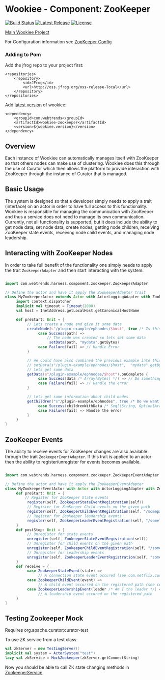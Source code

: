 # Wookiee - Component: ZooKeeper

[![Build Status](https://travis-ci.org/oracle/wookiee-zookeeper.svg?branch=master)](https://travis-ci.org/oracle/wookiee-zookeeper) [![Latest Release](https://img.shields.io/github/release/oracle/wookiee-zookeeper.svg)](https://github.com/oracle/wookiee-zookeeper/releases) [![License](http://img.shields.io/:license-Apache%202-red.svg)](http://www.apache.org/licenses/LICENSE-2.0.txt)

[Main Wookiee Project](https://github.com/Webtrends/wookiee)

For Configuration information see [ZooKeeper Config](docs/config.md)

### Adding to Pom

Add the jfrog repo to your project first:
~~~~
<repositories>
    <repository>
        <id>JFrog</id>
        <url>http://oss.jfrog.org/oss-release-local</url>
    </repository>
</repositories>
~~~~

Add [latest version](https://github.com/oracle/wookiee-zookeeper/releases/latest) of wookiee:
~~~~
<dependency>
    <groupId>com.webtrends</groupId>
    <artifactId>wookiee-zookeeper</artifactId>
    <version>${wookiee.version}</version>
</dependency>
~~~~

## Overview

Each instance of Wookiee can automatically manages itself with ZooKeeper so that others nodes can make use
of clustering. Wookiee does this through the use of Curator which then allows the platform to provide interaction
with ZooKeeper through the instance of Curator that is managed.

## Basic Usage

The system is designed so that a developer simply needs to apply a trait (interface) on an actor in order to have
full access to this functionality. Wookiee is responsible for managing the communication with ZooKeeper
and thus a service does not need to manage its own communication. Currently, not all functionality is supported, but
it does include the ability to get node data, set node data, create nodes, getting node children, receiving ZooKeeper
state events, receiving node child events, and managing node leadership.

## Interacting with ZooKeeper Nodes

In order to take full benefit of the functionality one simply needs to apply the trait `ZookeeperAdapter` and then start
interacting with the system.

```scala

import com.webtrends.harness.component.zookeeper.ZookeeperAdapter

// Define the actor and have it apply the ZookeeperAdapter trait
class MyZookeeperActor extends Actor with ActorLoggingAdapter with ZookeeperAdapter {
     import context.dispatcher
     implicit val timeout = Timeout(2000)
     val host = InetAddress.getLocalHost.getCanonicalHostName

     def preStart: Unit = {
          // Lets create a node and give it some data
          createNode(s"/plugin-example/ephnodes/$host", true /* Is this node ephemeral? */, None /* I could give it the data here instead of making the next call */).onComplete {
               case Success(path) =>
                   // The node was created so lets set some data
                    setData(path, "mydata".getBytes)
               case Failure(fail) => // Handle Error
          }

          // We could have also combined the previous example into this call
          // setData(s"/plugin-example/ephnodes/$host",  "mydata".getBytes, true /* Create the node if it does not exist */, true /* Is the node ephemeral ?* /)
          // Lets get some data
          getData(s"/plugin-example/ephnodes/$host").onComplete {
               case Success(data /* Array[Bytes] */) => // Do something with the data
               case Failure(fail) => // Handle the error
          }

          // Lets get some information about child nodes
          getChildren("s"/plugin-example/ephnodes", true /* Do we want the data as well? */).onComplete {
               case Success(childrenWithData /* Seq[(String, Option[Array[Byte]])] */) => // Do something with the children and data
               case Failure(fail) => Handle the error
          }
     }
}
```

## ZooKeeper Events

The ability to receive events for ZooKeeper changes are also available through the trait `ZookeeperEventAdapter`.
If this trait is applied to an actor then the ability to register/unregister for events becomes available.

```scala

import com.webtrends.harness.component.zookeeper.ZookeeperEventAdapter

// Define the actor and have it apply the ZookeeperEventAdapter
class MyZookeeperEventActor with Actor with ActorLoggingAdapter with ZookeeperEventAdapter {
     def preStart: Unit = {
         // Register for ZooKeeper State events
          register(self, ZookeeperStateEventRegistration(self))
          // Register for ZooKeeper Child events on the given path
          register(self, ZookeeperChildEventRegistration(self, "/someparentpath"))
          // Register for ZooKeeper leadership events
          register(self, ZookeeperLeaderEventRegistration(self, "/someleadershippath")
     }
     def postStop: Unit = {
          // Unregister for state events
          unregister(self, ZookeeperStateEventRegistration(self))
          // Unregister for child events on the given path
          unregister(self, ZookeeperChildEventRegistration(self, "/someparentpath"))
          // Unregister for leadership events
          unregister(self, ZookeeperLeaderEventRegistration(self, "someleadershippath"))
     }
     def receive = {
          case ZookeeperStateEvent(state) =>
               // A connection state event occured (see com.netflix.curator.framework.state.ConnectionState)
          case ZookeeperChildEvent(event) =>
               // A child event occurred on the registered path (see com.netflix.curator.framework.recipes.cache.PathChildrenCacheEvent)
          case ZookeeperLeadershipEvent(leader /* Am I the leader */) =>
               // A leadership event occured on the registered path
     }
}
```

## Testing Zookeeper Mock
Requires org.apache.curator:curator-test

To use ZK service from a test class:
```scala
val zkServer = new TestingServer()
implicit val system = ActorSystem("test")
lazy val zkService = MockZookeeper(zkServer.getConnectString)
```
Now you should be able to call ZK state changing methods in [ZookeeperService](src/main/scala/com/webtrends/harness/component/zookeeper/ZookeeperService.scala).

